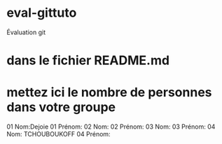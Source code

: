 # eval-gittuto
Évaluation git

# dans le fichier README.md

# mettez ici le nombre de personnes dans votre groupe

01 Nom:Dejoie
01 Prénom:
02 Nom:
02 Prénom:
03 Nom:
03 Prénom:
04 Nom: TCHOUBOUKOFF
04 Prénom:

